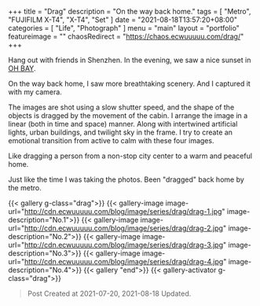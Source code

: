 +++
title = "Drag"
description = "On the way back home."
tags = [
    "Metro",
    "FUJIFILM X-T4",
    "X-T4",
    "Set"
]
date = "2021-08-18T13:57:20+08:00"
categories = [
    "Life",
    "Photograph"
]
menu = "main"
layout = "portfolio"
featureimage = ""
chaosRedirect = "https://chaos.ecwuuuuu.com/drag/"
+++

Hang out with friends in Shenzhen. In the evening, we saw a nice sunset in [OH BAY](http://en.sasac.gov.cn/2020/10/09/c_5587.htm).

On the way back home, I saw more breathtaking scenery. And I captured it with my camera.

The images are shot using a slow shutter speed, and the shape of the objects is dragged by the movement of the cabin. I arrange the image in a linear (both in time and space) manner. Along with intertwined artificial lights, urban buildings, and twilight sky in the frame. I try to create an emotional transition from active to calm with these four images. 

Like dragging a person from a non-stop city center to a warm and peaceful home.

Just like the time I was taking the photos. Been "dragged" back home by the metro.

{{< gallery g-class="drag">}}
{{< gallery-image
image-url="http://cdn.ecwuuuuu.com/blog/image/series/drag/drag-1.jpg"
image-description="No.1">}}
{{< gallery-image
image-url="http://cdn.ecwuuuuu.com/blog/image/series/drag/drag-2.jpg"
image-description="No.2">}}
{{< gallery-image
image-url="http://cdn.ecwuuuuu.com/blog/image/series/drag/drag-3.jpg"
image-description="No.3">}}
{{< gallery-image
image-url="http://cdn.ecwuuuuu.com/blog/image/series/drag/drag-4.jpg"
image-description="No.4">}}
{{< gallery "end">}}
{{< gallery-activator g-class="drag">}}

> Post Created at 2021-07-20, 2021-08-18 Updated.
